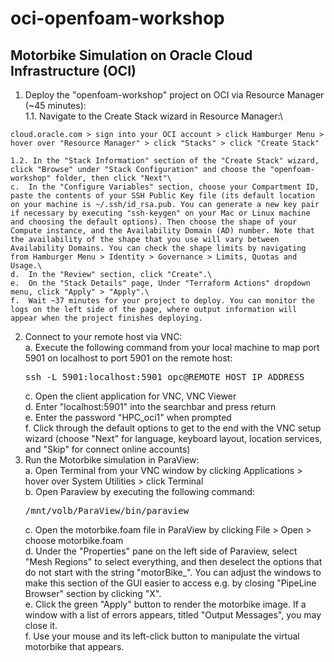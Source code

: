 # oci-openfoam-workshop

## Motorbike Simulation on Oracle Cloud Infrastructure (OCI)

1. Deploy the "openfoam-workshop" project on OCI via Resource Manager (~45 minutes):\
	1.1. Navigate to the Create Stack wizard in Resource Manager:\
```
cloud.oracle.com > sign into your OCI account > click Hamburger Menu > hover over "Resource Manager" > click "Stacks" > click "Create Stack"
```
	1.2. In the "Stack Information" section of the "Create Stack" wizard, click "Browse" under "Stack Configuration" and choose the "openfoam-workshop" folder, then click "Next"\
	c.	In the "Configure Variables" section, choose your Compartment ID, paste the contents of your SSH Public Key file (its default location on your machine is ~/.ssh/id_rsa.pub. You can generate a new key pair if necessary by executing "ssh-keygen" on your Mac or Linux machine and choosing the default options). Then choose the shape of your Compute instance, and the Availability Domain (AD) number. Note that the availability of the shape that you use will vary between Availability Domains. You can check the shape limits by navigating from Hamburger Menu > Identity > Governance > Limits, Quotas and Usage.\
	d.	In the "Review" section, click "Create".\
	e.	On the "Stack Details" page, Under "Terraform Actions" dropdown menu, click "Apply" > "Apply".\
	f.	Wait ~37 minutes for your project to deploy. You can monitor the logs on the left side of the page, where output information will appear when the project finishes deploying.
2.	Connect to your remote host via VNC:\
	a.	Execute the following command from your local machine to map port 5901 on localhost to port 5901 on the remote host:
	<pre>
	ssh -L 5901:localhost:5901 opc@REMOTE_HOST_IP_ADDRESS
	</pre>
	c.	Open the client application for VNC, VNC Viewer\
	d.	Enter "localhost:5901" into the searchbar and press return\
	e.	Enter the password "HPC_oci1" when prompted\
	f.	Click through the default options to get to the end with the VNC setup wizard (choose "Next" for language, keyboard layout, location services, and "Skip" for connect online accounts)
3.	Run the Motorbike simulation in ParaView:\
	a.	Open Terminal from your VNC window by clicking Applications > hover over System Utilities > click Terminal\
	b.	Open Paraview by executing the following command:
	<pre>
	/mnt/volb/ParaView/bin/paraview
	</pre>
	c.	Open the motorbike.foam file in ParaView by clicking File > Open > choose motorbike.foam\
	d.	Under the "Properties" pane on the left side of Paraview, select "Mesh Regions" to select everything, and then deselect the options that do not start with the string "motorBike_". You can adjust the windows to make this section of the GUI easier to access e.g. by closing "PipeLine Browser" section by clicking "X".\
	e.	Click the green "Apply" button to render the motorbike image. If a window with a list of errors appears, titled "Output Messages", you may close it.\
	f.	Use your mouse and its left-click button to manipulate the virtual motorbike that appears.
